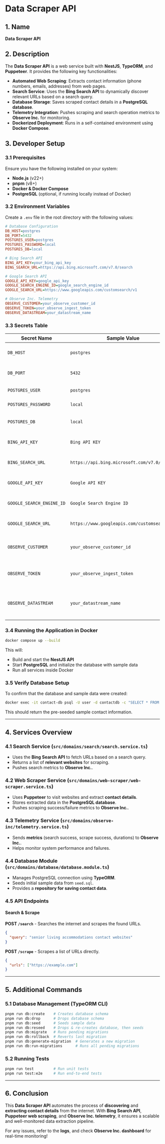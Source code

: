 # **Data Scraper API**

## **1. Name**
**Data Scraper API**

## **2. Description**
The **Data Scraper API** is a web service built with **NestJS**, **TypeORM**, and **Puppeteer**. It provides the following key functionalities:

- **Automated Web Scraping**: Extracts contact information (phone numbers, emails, addresses) from web pages.
- **Search Service**: Uses the **Bing Search API** to dynamically discover relevant URLs based on a search query.
- **Database Storage**: Saves scraped contact details in a **PostgreSQL database**.
- **Telemetry Integration**: Pushes scraping and search operation metrics to **Observe Inc.** for monitoring.
- **Dockerized Deployment**: Runs in a self-contained environment using **Docker Compose**.

## **3. Developer Setup**

### **3.1 Prerequisites**
Ensure you have the following installed on your system:
- **Node.js** (v22+)
- **pnpm** (v8+)
- **Docker & Docker Compose**
- **PostgreSQL** (optional, if running locally instead of Docker)

### **3.2 Environment Variables**
Create a `.env` file in the root directory with the following values:

```ini
# Database Configuration
DB_HOST=postgres
DB_PORT=5432
POSTGRES_USER=postgres
POSTGRES_PASSWORD=local
POSTGRES_DB=local

# Bing Search API
BING_API_KEY=your_bing_api_key
BING_SEARCH_URL=https://api.bing.microsoft.com/v7.0/search

# Google Search API
GOOGLE_API_KEY=google_api_key
GOOGLE_SEARCH_ENGINE_ID=google_search_engine_id
GOOGLE_SEARCH_URL=https://www.googleapis.com/customsearch/v1

# Observe Inc. Telemetry
OBSERVE_CUSTOMER=your_observe_customer_id
OBSERVE_TOKEN=your_observe_ingest_token
OBSERVE_DATASTREAM=your_datastream_name
```

### **3.3 Secrets Table**

| Secret Name               | Sample Value                                 | Description                                      |
|---------------------------|----------------------------------------------|--------------------------------------------------|
| `DB_HOST`                 | `postgres`                                   | PostgreSQL database host                         |
| `DB_PORT`                 | `5432`                                       | PostgreSQL database port                         |
| `POSTGRES_USER`           | `postgres`                                   | PostgreSQL username                              |
| `POSTGRES_PASSWORD`       | `local`                                      | PostgreSQL password                              |
| `POSTGRES_DB`             | `local`                                      | PostgreSQL database name                         |
| `BING_API_KEY`            | `Bing API KEY`                               | API key for Bing Search API                      |
| `BING_SEARCH_URL`         | `https://api.bing.microsoft.com/v7.0/search` | Bing Search API endpoint                        |
| `GOOGLE_API_KEY`          | `Google API KEY`                             | Bing Search API endpoint                        |
| `GOOGLE_SEARCH_ENGINE_ID` | `Google Search Engine ID`                    | Bing Search API endpoint                        |
| `GOOGLE_SEARCH_URL`       | `https://www.googleapis.com/customsearch/v1` | Bing Search API endpoint                        |
| `OBSERVE_CUSTOMER`        | `your_observe_customer_id`                   | Observe Inc. customer ID                         |
| `OBSERVE_TOKEN`           | `your_observe_ingest_token`                  | Observe Inc. API token for telemetry            |
| `OBSERVE_DATASTREAM`      | `your_datastream_name`                       | Observe Inc. datastream for telemetry           |

### **3.4 Running the Application in Docker**
```bash
docker compose up --build
```
This will:
- Build and start the **NestJS API**
- Start **PostgreSQL** and initialize the database with sample data
- Run all services inside Docker

### **3.5 Verify Database Setup**
To confirm that the database and sample data were created:
```bash
docker exec -it contact-db psql -U user -d contactdb -c "SELECT * FROM \"contact-info\";"
```
This should return the pre-seeded sample contact information.

---

## **4. Services Overview**

### **4.1 Search Service** (`src/domains/search/search.service.ts`)
- Uses the **Bing Search API** to fetch URLs based on a search query.
- Returns a list of **relevant websites** for scraping.
- Pushes search metrics to **Observe Inc.**.

### **4.2 Web Scraper Service** (`src/domains/web-scraper/web-scraper.service.ts`)
- Uses **Puppeteer** to visit websites and extract **contact details**.
- Stores extracted data in the **PostgreSQL database**.
- Pushes scraping success/failure metrics to **Observe Inc.**.

### **4.3 Telemetry Service** (`src/domains/observe-inc/telemetry.service.ts`)
- Sends **metrics** (search success, scrape success, durations) to **Observe Inc.**.
- Helps monitor system performance and failures.

### **4.4 Database Module** (`src/domains/database/database.module.ts`)
- Manages PostgreSQL connection using **TypeORM**.
- Seeds initial sample data from `seed.sql`.
- Provides a **repository for saving contact data**.

### **4.5 API Endpoints**

#### **Search & Scrape**
**POST `/search`** - Searches the internet and scrapes the found URLs.
```json
{
  "query": "senior living accommodations contact websites"
}
```

**POST `/scrape`** - Scrapes a list of URLs directly.
```json
{
  "urls": ["https://example.com"]
}
```

---

## **5. Additional Commands**

### **5.1 Database Management (TypeORM CLI)**
```bash
pnpm run db:create    # Creates database schema
pnpm run db:drop      # Drops database schema
pnpm run db:seed      # Seeds sample data
pnpm run db:reseed    # Drops & re-creates database, then seeds
pnpm run db:migrate   # Runs pending migrations
pnpm run db:rollback  # Reverts last migration
pnpm run db:generate-migration  # Generates a new migration
pnpm run db:run-migrations      # Runs all pending migrations
```

### **5.2 Running Tests**
```bash
pnpm run test         # Run unit tests
pnpm run test:e2e     # Run end-to-end tests
```

---

## **6. Conclusion**
This **Data Scraper API** automates the process of **discovering** and **extracting contact details** from the internet. With **Bing Search API**, **Puppeteer web scraping**, and **Observe Inc. telemetry**, it ensures a scalable and well-monitored data extraction pipeline.

For any issues, refer to the **logs**, and check **Observe Inc. dashboard** for real-time monitoring!

